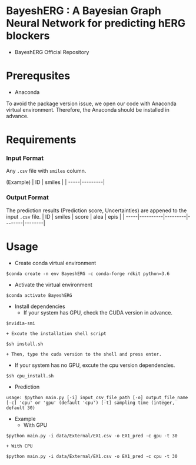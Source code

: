 # BayeshERG : A Bayesian Graph Neural Network for predicting hERG blockers
- BayeshERG Official Repository

# Prerequsites
- Anaconda

To avoid the package version issue, we open our code with Anaconda virtual environment. Therefore, the Anaconda should be installed in advance.

# Requirements
### Input Format 

Any `.csv` file with `smiles` column.

(Example)
|  ID  |  smiles |
| -----|---------|


### Output Format

The prediction results (Prediction score, Uncertainties) are appened to the input `.csv` file.
|  ID  |  smiles  |  score  |  alea  |  epis  |
| -----|----------|---------|--------|--------|


# Usage
* Create conda virtual environment

```
$conda create -n env BayeshERG -c conda-forge rdkit python=3.6
```
* Activate the virtual environment
```
$conda activate BayeshERG
```

* Install dependencies
  - If your system has GPU, check the CUDA version in advance.
```
$nvidia-smi
```
    + Excute the installation shell script
```
$sh install.sh
```
    + Then, type the cuda version to the shell and press enter.
  
  - If your system has no GPU, excute the cpu version dependencies.
```
$sh cpu_install.sh
```

* Prediction
```
usage: $python main.py [-i] input_csv_file_path [-o] output_file_name [-c] 'cpu' or 'gpu' (default 'cpu') [-t] sampling time (integer, default 30)
```
  - Example
    + With GPU
```
$python main.py -i data/External/EX1.csv -o EX1_pred -c gpu -t 30
```
    + With CPU
```
$python main.py -i data/External/EX1.csv -o EX1_pred -c cpu -t 30
```

